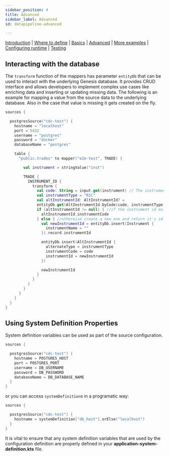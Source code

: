```yaml
---
sidebar_position: 4
title: Advanced
sidebar_label: Advanced
id: datapipeline-advanced

---
```


[Introduction](/creating-applications/defining-your-application/integrations/data-pipeline/overview/)  | [Where to define](/creating-applications/defining-your-application/integrations/data-pipeline/datapipeline-where-to-define/) | [Basics](/creating-applications/defining-your-application/integrations/data-pipeline/datapipeline-basics/) | [Advanced](/creating-applications/defining-your-application/integrations/data-pipeline/datapipeline-advanced/) | [More examples](/creating-applications/defining-your-application/integrations/data-pipeline/datapipeline-examples/) | [Configuring runtime](/creating-applications/defining-your-application/integrations/data-pipeline/datapipeline-runtime/) | [Testing](/creating-applications/defining-your-application/integrations/data-pipeline/datapipeline-testing/)

## Interacting with the database
The `transform` function of the mappers has parameter `entityDb` that can be used to interact with the underlying Genesis database. It provides CRUD interface and allows developers to implement complex use cases like enriching data and inserting or updating missing data. The following is an example for mapping a value from the source data to the underlying database. Also in the case that value is missing it gets created on the fly.

```kotlin
sources {

  postgresSource("cdc-test") {
    hostname = "localhost"
    port = 5432
    username = "postgres"
    password = "docker"
    databaseName = "postgres"

    table {
      "public.trades" to mapper("e2e-test", TRADE) {

        val instrument = stringValue("inst")

        TRADE {
          INSTRUMENT_ID {
            transform {
              val code: String = input.get(instrument) // The instrument code from the source row
              val instrumentType = "RIC"
              val altInstrumentId: AltInstrumentId? =
              entityDb.get(AltInstrumentId.byCode(code, instrumentType)) // Lookup of the instrument id from the database
              if (altInstrumentId != null) { //if the instrument id exists return it
                altInstrumentId.instrumentCode
              } else { //otherwise create a new one and return it's id
                val newInstrumentId = entityDb.insert(Instrument {
                  instrumentName = ""
                }).record.instrumentId

                entityDb.insert(AltInstrumentId {
                  alternateType = instrumentType
                  instrumentCode = code
                  instrumentId = newInstrumentId
                })

                newInstrumentId
              }
            }
          }
        }
      }
    }
  }
}
```

## Using System Definition Properties
System definition variables can be used as part of the source configuration.

```kotlin
sources {

  postgresSource("cdc-test") {
    hostname = POSTGRES_HOST
    port = POSTGRES_PORT
    username = DB_USERNAME
    password = DB_PASSWORD
    databaseName = DB_DATABASE_NAME
  }
}
```

or you can access `systemDefinition`s in a programatic way:

```kotlin
sources {

  postgresSource("cdc-test") {
    hostname = systemDefinition["db_host"].orElse("localhost")
  }
}
```

It is vital to ensure that any system definition variables that are used by the configuration definition are properly defined in your __application__**-system-definition.kts** file.